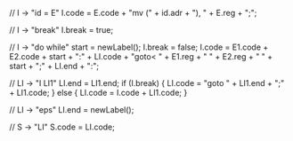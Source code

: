 // I -> "id = E"
I.code = E.code + "mv (" + id.adr + "), " + E.reg + ";";

// I -> "break"
I.break = true;

// I -> "do while"
start = newLabel();
I.break = false;
I.code = E1.code + E2.code + start + ":" + LI.code + "goto< " + E1.reg + " " + E2.reg + " " + start + ";" + LI.end + ":";


// LI -> "I LI1"
LI.end = LI1.end;
if (I.break) {
    LI.code = "goto " + LI1.end + ";" + LI1.code;
} else {
	LI.code = I.code + LI1.code;
}

// LI -> "eps"
LI.end = newLabel();


// S -> "LI"
S.code = LI.code;